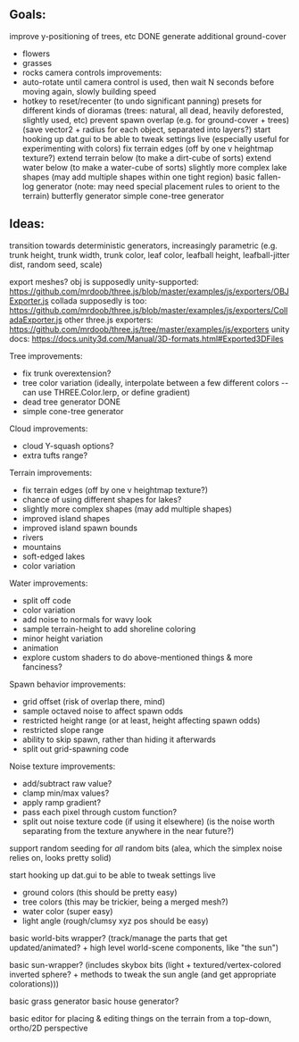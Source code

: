 ## Goals: ##
improve y-positioning of trees, etc DONE
generate additional ground-cover
- flowers
- grasses
- rocks
camera controls improvements:
- auto-rotate until camera control is used, then wait N seconds before moving again, slowly building speed
- hotkey to reset/recenter (to undo significant panning)
presets for different kinds of dioramas (trees: natural, all dead, heavily deforested, slightly used, etc)
prevent spawn overlap (e.g. for ground-cover + trees) (save vector2 + radius for each object, separated into layers?)
start hooking up dat.gui to be able to tweak settings live (especially useful for experimenting with colors)
fix terrain edges (off by one v heightmap texture?)
extend terrain below (to make a dirt-cube of sorts)
extend water below (to make a water-cube of sorts)
slightly more complex lake shapes (may add multiple shapes within one tight region)
basic fallen-log generator (note: may need special placement rules to orient to the terrain)
butterfly generator
simple cone-tree generator

## Ideas: ##

transition towards deterministic generators, increasingly parametric (e.g. trunk height, trunk width, trunk color, leaf color, leafball height, leafball-jitter dist, random seed, scale)

export meshes? 
obj is supposedly unity-supported: https://github.com/mrdoob/three.js/blob/master/examples/js/exporters/OBJExporter.js
collada supposedly is too: https://github.com/mrdoob/three.js/blob/master/examples/js/exporters/ColladaExporter.js
other three.js exporters: https://github.com/mrdoob/three.js/tree/master/examples/js/exporters
unity docs: https://docs.unity3d.com/Manual/3D-formats.html#Exported3DFiles


Tree improvements:
- fix trunk overextension?
- tree color variation (ideally, interpolate between a few different colors -- can use THREE.Color.lerp, or define gradient)
- dead tree generator DONE
- simple cone-tree generator

Cloud improvements:
- cloud Y-squash options?
- extra tufts range?

Terrain improvements:
- fix terrain edges (off by one v heightmap texture?)
- chance of using different shapes for lakes?
- slightly more complex shapes (may add multiple shapes)
- improved island shapes
- improved island spawn bounds
- rivers
- mountains
- soft-edged lakes
- color variation

Water improvements:
- split off code
- color variation
- add noise to normals for wavy look
- sample terrain-height to add shoreline coloring
- minor height variation
- animation
- explore custom shaders to do above-mentioned things & more fanciness?

Spawn behavior improvements:
- grid offset (risk of overlap there, mind)
- sample octaved noise to affect spawn odds
- restricted height range (or at least, height affecting spawn odds)
- restricted slope range
- ability to skip spawn, rather than hiding it afterwards
- split out grid-spawning code

Noise texture improvements:
- add/subtract raw value?
- clamp min/max values?
- apply ramp gradient?
- pass each pixel through custom function?
- split out noise texture code (if using it elsewhere) (is the noise worth separating from the texture anywhere in the near future?)

support random seeding for _all_ random bits (alea, which the simplex noise relies on, looks pretty solid)

start hooking up dat.gui to be able to tweak settings live
- ground colors (this should be pretty easy)
- tree colors (this may be trickier, being a merged mesh?)
- water color (super easy)
- light angle (rough/clumsy xyz pos should be easy)

basic world-bits wrapper? (track/manage the parts that get updated/animated? + high level world-scene components, like "the sun")

basic sun-wrapper? (includes skybox bits (light + textured/vertex-colored inverted sphere? + methods to tweak the sun angle (and get appropriate colorations)))

basic grass generator
basic house generator?

basic editor for placing & editing things on the terrain from a top-down, ortho/2D perspective